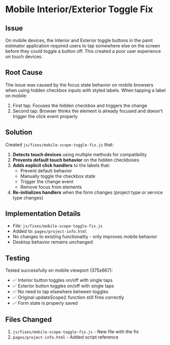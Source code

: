 # Mobile Interior/Exterior Toggle Fix

## Issue
On mobile devices, the Interior and Exterior toggle buttons in the paint estimator application required users to tap somewhere else on the screen before they could toggle a button off. This created a poor user experience on touch devices.

## Root Cause
The issue was caused by the focus state behavior on mobile browsers when using hidden checkbox inputs with styled labels. When tapping a label on mobile:
1. First tap: Focuses the hidden checkbox and triggers the change
2. Second tap: Browser thinks the element is already focused and doesn't trigger the click event properly

## Solution
Created `js/fixes/mobile-scope-toggle-fix.js` that:

1. **Detects touch devices** using multiple methods for compatibility
2. **Prevents default touch behavior** on the hidden checkboxes
3. **Adds explicit click handlers** to the labels that:
   - Prevent default behavior
   - Manually toggle the checkbox state
   - Trigger the change event
   - Remove focus from elements
4. **Re-initializes handlers** when the form changes (project type or service type changes)

## Implementation Details
- File: `js/fixes/mobile-scope-toggle-fix.js`
- Added to: `pages/project-info.html`
- No changes to existing functionality - only improves mobile behavior
- Desktop behavior remains unchanged

## Testing
Tested successfully on mobile viewport (375x667):
- ✅ Interior button toggles on/off with single taps
- ✅ Exterior button toggles on/off with single taps
- ✅ No need to tap elsewhere between toggles
- ✅ Original updateScope() function still fires correctly
- ✅ Form state is properly saved

## Files Changed
1. `js/fixes/mobile-scope-toggle-fix.js` - New file with the fix
2. `pages/project-info.html` - Added script reference
